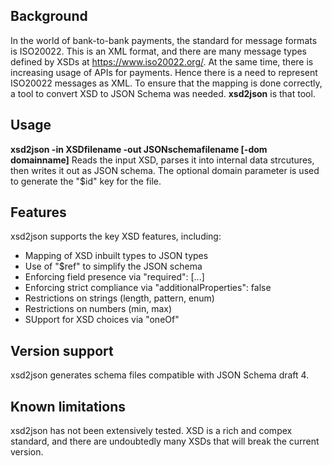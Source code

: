 ## Background
In the world of bank-to-bank payments, the standard for message formats is ISO20022. This is an XML format, and there are many message types defined by XSDs at https://www.iso20022.org/. At the same time, there is increasing usage of APIs for payments. Hence there is a need to represent ISO20022 messages as XML. To ensure that the mapping is done correctly, a tool to convert XSD to JSON Schema was needed. **xsd2json** is that tool.
## Usage
**xsd2json -in XSDfilename -out JSONschemafilename [-dom domainname]**
Reads the input XSD, parses it into internal data strcutures, then writes it out as JSON schema. The optional domain parameter is used to generate the "$id" key for the file.
## Features
xsd2json supports the key XSD features, including:
- Mapping of XSD inbuilt types to JSON types
- Use of "$ref" to simplify the JSON schema
- Enforcing field presence via "required": [...]
- Enforcing strict compliance via "additionalProperties": false
- Restrictions on strings (length, pattern, enum)
- Restrictions on numbers (min, max)
- SUpport for XSD choices via "oneOf"
## Version support
xsd2json generates schema files compatible with JSON Schema draft 4.
## Known limitations
xsd2json has not been extensively tested. XSD is a rich and compex standard, and there are undoubtedly many XSDs that will break the current version.
